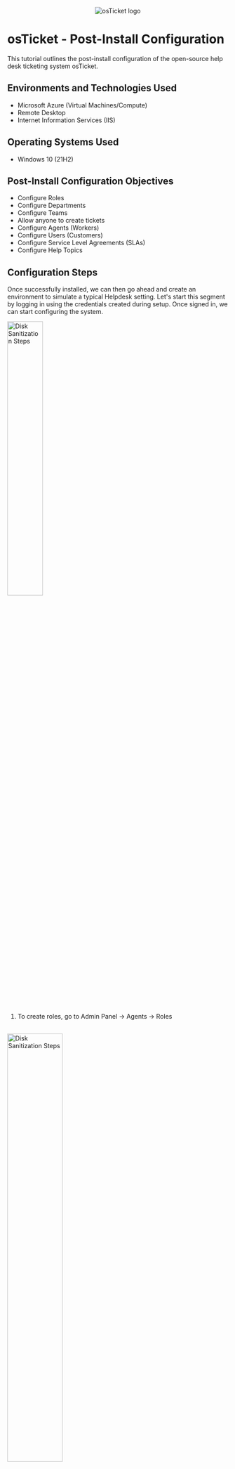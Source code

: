 <p align="center">
<img src="https://i.imgur.com/Clzj7Xs.png" alt="osTicket logo"/>
</p>

<h1>osTicket - Post-Install Configuration</h1>
This tutorial outlines the post-install configuration of the open-source help desk ticketing system osTicket.<br />


<h2>Environments and Technologies Used</h2>

- Microsoft Azure (Virtual Machines/Compute)
- Remote Desktop
- Internet Information Services (IIS)

<h2>Operating Systems Used </h2>

- Windows 10</b> (21H2)

<h2>Post-Install Configuration Objectives</h2>

- Configure Roles
- Configure Departments
- Configure Teams
- Allow anyone to create tickets
- Configure Agents (Workers)
- Configure Users (Customers)
- Configure Service Level Agreements (SLAs)
- Configure Help Topics


<h2>Configuration Steps</h2>

Once successfully installed, we can then go ahead and create an environment to simulate a typical Helpdesk setting. Let's start this segment by logging in using the credentials created during setup. Once signed in, we can start configuring the system.

<img src="https://github.com/tsiensesvendomingos/post-install-config/assets/138411730/e9614d7d-b209-4844-83fb-a615eb5ee6e0" height="40%" width="40%" alt="Disk Sanitization Steps"/>
</p>
<p>
<p></p>

1) To create roles, go to Admin Panel -> Agents -> Roles
</p>
<br />
<img src="https://github.com/tsiensesvendomingos/post-install-config/assets/138411730/61f1e0de-5a98-4b76-8841-5bd2d2d64540" height="50%" width="50%" alt="Disk Sanitization Steps"/>
</p>
<p>
<p>
<img src="https://github.com/tsiensesvendomingos/post-install-config/assets/138411730/bbd247c6-bbda-41b3-ab0e-063c7463f00c" height="50%" width="50%" alt="Disk Sanitization Steps"/>


We can then go ahead and create a new role.
</p>
<p>
<p>
<img src="https://github.com/tsiensesvendomingos/post-install-config/assets/138411730/6629e888-1c05-47fb-803c-e9c007a37413" height="50%" width="50%" alt="Disk Sanitization Steps"/> 
<p>
<p>
 
<img src="https://i.imgur.com/DJmEXEB.png" height="80%" width="80%" alt="Disk Sanitization Steps"/>
</p>
<p>
Lorem ipsum dolor sit amet, consectetur adipiscing elit, sed do eiusmod tempor incididunt ut labore et dolore magna aliqua. Ut enim ad minim veniam, quis nostrud exercitation ullamco laboris nisi ut aliquip ex ea commodo consequat. Duis aute irure dolor in reprehenderit in voluptate velit esse cillum dolore eu fugiat nulla pariatur.
</p>
<br />

<p>
<img src="https://i.imgur.com/DJmEXEB.png" height="80%" width="80%" alt="Disk Sanitization Steps"/>
</p>
<p>
Lorem ipsum dolor sit amet, consectetur adipiscing elit, sed do eiusmod tempor incididunt ut labore et dolore magna aliqua. Ut enim ad minim veniam, quis nostrud exercitation ullamco laboris nisi ut aliquip ex ea commodo consequat. Duis aute irure dolor in reprehenderit in voluptate velit esse cillum dolore eu fugiat nulla pariatur.
</p>
<br />

<p>
<img src="https://i.imgur.com/DJmEXEB.png" height="80%" width="80%" alt="Disk Sanitization Steps"/>
</p>
<p>
Lorem ipsum dolor sit amet, consectetur adipiscing elit, sed do eiusmod tempor incididunt ut labore et dolore magna aliqua. Ut enim ad minim veniam, quis nostrud exercitation ullamco laboris nisi ut aliquip ex ea commodo consequat. Duis aute irure dolor in reprehenderit in voluptate velit esse cillum dolore eu fugiat nulla pariatur.
</p>
<br />
